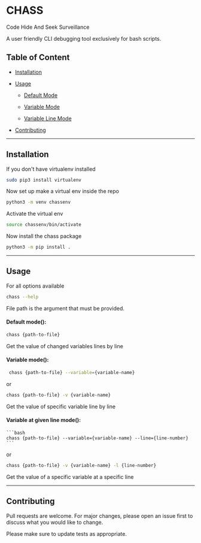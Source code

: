 # CHASS
Code Hide And Seek Surveillance

A user friendly CLI debugging tool exclusively for bash scripts.
## Table of Content
* [Installation](#installation)

* [Usage](#usage)

   * [Default Mode](#default)
   
   * [Variable Mode](#variable)
   
   * [Variable Line Mode](#line)
   
* [Contributing](#contributing)

---

## Installation

If you don't have virtualenv installed
```bash
sudo pip3 install virtualenv
```
Now set up make a virtual env inside the repo
```bash
python3 -m venv chassenv
```
Activate the virtual env
```bash
source chassenv/bin/activate
```
Now install the chass package
```bash
python3 -m pip install .
```
---

## Usage
For all options available

```bash
chass --help
```

File path is the argument that must be provided.

   <a name="default">
  
  #### Default mode(): 

   ```bash
   chass {path-to-file}
   ``` 

   Get the value of changed variables lines by line

   <a name="variable">
   
   #### Variable mode():
   
   ```bash
    chass {path-to-file} --variable={variable-name}
   ```
   
   or

   ```bash
   chass {path-to-file} -v {variable-name}
   ```
   
   Get the value of specific variable line by line

   <a name="line">

   #### Variable at given line mode():
    ```bash
    chass {path-to-file} --variable={variable-name} --line={line-number}
    ```
    
   or
   ```bash
   chass {path-to-file} -v {variable-name} -l {line-number}
   ```
   
   Get the value of a specific variable at a specific line

---

## Contributing
Pull requests are welcome. For major changes, please open an issue first to discuss what you would like to change.

Please make sure to update tests as appropriate.
